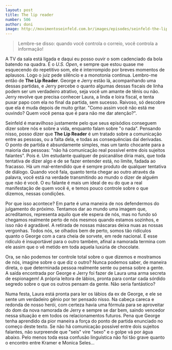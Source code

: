 ```yaml
---
layout: post
title: The lip reader
number: 506
author: doni
image: http://movimentoseinfeld.com.br/images/episodes/seinfeld-the-lip-reader.jpg
---
```


> Lembre-se disso: quando você controla o correio, você controla a informação!

A TV da sala está ligada e daqui eu posso ouvir o som cadenciado da bola batendo na quadra. É o *U.S. Open*, e sempre que estou quase me esquecendo do repetitivo som, ele é interrompido por breves momentos de aplausos. Logo o juiz pede silêncio e  a monotonia continua. Lembro-me então de **The Lip Reader**. George e  Jerry estão lá, acompanhando uma dessas partidas, e Jerry percebe o  quanto algumas dessas fiscais de linha podem ser um verdadeiro atrativo, seja você um amante de tênis ou não. Jerry revolve que precisa conhecer  Laura, a linda e loira fiscal, e tenta puxar papo com ela no final da partida, sem sucesso. Raivoso, só descobre que ela é muda depois de  muito gritar. "Como assim você não está me ouvindo? Quem você pensa que é para não me dar atenção?".

Seinfeld é maravilhoso justamente pelo que seus episódios conseguem  dizer sobre nós e sobre a vida, enquanto falam sobre "o nada". Pensando  nisso, posso dizer que **The Lip Reader** é um tratado sobre a  comunicação entre as pessoas, ou a falta dela, e todas as consequências  daí derivadas. O ponto de partida é absurdamente simples, mas um tanto  chocante para a maioria das pessoas: "não há comunicação real possível entre dois sujeitos falantes". Pois é. Um estudante qualquer de psicanálise diria mais, que toda tentativa de dizer algo e de se fazer entender está, no limite, fadada ao fracasso. Há um mal-entendido que é  sempre produto de qualquer tentativa de diálogo. Quando você fala, quanto tenta chegar ao outro através da palavra, você está na verdade transmitindo ao mundo o dizer de alguém que não é você. O eu falante é mais um ideal de eu do que a real manifestação de quem você é, e temos pouco controle sobre o que dizemos, nessas condições.

Por que isso acontece? Em parte é uma maneira de nos defendermos do julgamento do próximo. Tentamos dar ao mundo uma imagem que,  acreditamos, representa aquilo que ele espera de nós, mas no fundo só chegamos realmente perto de nós mesmos quando estamos sozinhos, e isso não é agradável. A retirada de nossas máscaras deixa nuas as nossas vergonhas. Todos nós, se olhados bem de perto, somos tão ridículos  quanto o George com a cara cheia de sorvete, em rede nacional. E esse ridículo é insuportável para o outro também, afinal a namorada termina com ele assim que o vê metido em toda aquela luxúria de chocolate.

Ora, se não podemos ter controle total sobre o que dizemos e  mostramos de nós, imagine sobre o que diz o outro? Nunca podemos saber, de maneira direta, o que determinada pessoa realmente sente ou pensa sobre a gente. A saída encontrada por George e Jerry foi fazer de Laura uma arma secreta de espionagem! A própria leitora de lábios, pronta para contar cada sórdido segredo sobre o que os outros pensam da gente. Não seria fantástico?

Numa festa, Laura está pronta para ler os lábios da ex de George, e ele se sente um verdadeiro gênio por ter pensado nisso. Na cabeça careca e  redonda de nosso herói, com certeza havia uma fórmula para se aproveitar do dom da nova namorada de Jerry e sempre se dar bem, saindo vencedor nessa situação e em todos os relacionamentos futuros. Pena que George tenha aprendido da pior maneira a força do ponto de partida enunciado no começo deste texto. Se não há comunicação possível entre dois sujeitos  falantes, não surpreende que "seis" vire "sexo" e o golpe vá por água abaixo. Pelo menos toda essa confusão linguística não foi tão grave quanto o encontro entre Kramer e Monica Seles...